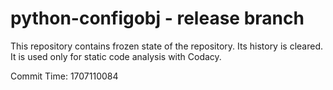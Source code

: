# python-configobj - release branch

This repository contains frozen state of the repository.
Its history is cleared. It is used only for static code
analysis with Codacy.

Commit Time: 1707110084